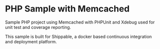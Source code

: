 PHP Sample with Memcached
=================

Sample PHP project using Memcached with PHPUnit and Xdebug used for unit test and coverage reporting.

This sample is built for Shippable, a docker based continuous integration and deployment platform.
